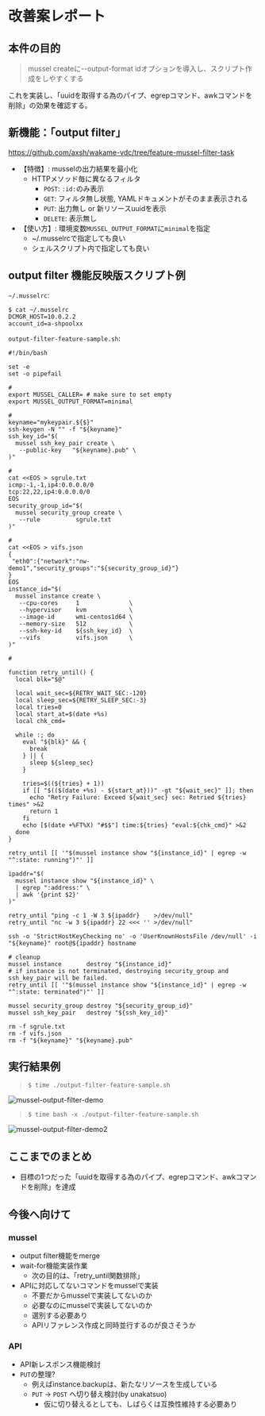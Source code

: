 # 改善案レポート

## 本件の目的

> mussel <resource> createに--output-format idオプションを導入し、スクリプト作成をしやすくする

これを実装し、「uuidを取得する為のパイプ、egrepコマンド、awkコマンドを削除」の効果を確認する。

## 新機能：「output filter」

https://github.com/axsh/wakame-vdc/tree/feature-mussel-filter-task

+ 【特徴】: musselの出力結果を最小化
   + HTTPメソッド毎に異なるフィルタ
      + `POST`: `:id:`のみ表示
      + `GET`: フィルタ無し状態, YAMLドキュメントがそのまま表示される
      + `PUT`: 出力無し or 新リソースuuidを表示
      + `DELETE`: 表示無し
+ 【使い方】: 環境変数`MUSSEL_OUTPUT_FORMAT`に`minimal`を指定
   + ~/.musselrcで指定しても良い
   + シェルスクリプト内で指定しても良い

## output filter 機能反映版スクリプト例


`~/.musselrc`:

```
$ cat ~/.musselrc
DCMGR_HOST=10.0.2.2
account_id=a-shpoolxx
```

`output-filter-feature-sample.sh`:

```
#!/bin/bash

set -e
set -o pipefail

#
export MUSSEL_CALLER= # make sure to set empty
export MUSSEL_OUTPUT_FORMAT=minimal

#
keyname="mykeypair.${$}"
ssh-keygen -N "" -f "${keyname}"
ssh_key_id="$(
  mussel ssh_key_pair create \
   --public-key   "${keyname}.pub" \
)"

#
cat <<EOS > sgrule.txt
icmp:-1,-1,ip4:0.0.0.0/0
tcp:22,22,ip4:0.0.0.0/0
EOS
security_group_id="$(
  mussel security_group create \
   --rule          sgrule.txt
)"

#
cat <<EOS > vifs.json
{
 "eth0":{"network":"nw-demo1","security_groups":"${security_group_id}"}
}
EOS
instance_id="$(
  mussel instance create \
   --cpu-cores     1              \
   --hypervisor    kvm            \
   --image-id      wmi-centos1d64 \
   --memory-size   512            \
   --ssh-key-id    ${ssh_key_id}  \
   --vifs          vifs.json      \
)"

#

function retry_until() {
  local blk="$@"

  local wait_sec=${RETRY_WAIT_SEC:-120}
  local sleep_sec=${RETRY_SLEEP_SEC:-3}
  local tries=0
  local start_at=$(date +%s)
  local chk_cmd=

  while :; do
    eval "${blk}" && {
      break
    } || {
      sleep ${sleep_sec}
    }

    tries=$((${tries} + 1))
    if [[ "$(($(date +%s) - ${start_at}))" -gt "${wait_sec}" ]]; then
      echo "Retry Failure: Exceed ${wait_sec} sec: Retried ${tries} times" >&2
      return 1
    fi
    echo [$(date +%FT%X) "#$$"] time:${tries} "eval:${chk_cmd}" >&2
  done
}

retry_until [[ '"$(mussel instance show "${instance_id}" | egrep -w "^:state: running")"' ]]

ipaddr="$(
  mussel instance show "${instance_id}" \
  | egrep ":address:" \
  | awk '{print $2}'
)"

retry_until "ping -c 1 -W 3 ${ipaddr}    >/dev/null"
retry_until "nc -w 3 ${ipaddr} 22 <<< '' >/dev/null"

ssh -o 'StrictHostKeyChecking no' -o 'UserKnownHostsFile /dev/null' -i "${keyname}" root@${ipaddr} hostname

# cleanup
mussel instance       destroy "${instance_id}"
# if instance is not terminated, destroying security_group and ssh_key_pair will be failed.
retry_until [[ '"$(mussel instance show "${instance_id}" | egrep -w "^:state: terminated")"' ]]

mussel security_group destroy "${security_group_id}"
mussel ssh_key_pair   destroy "${ssh_key_id}"

rm -f sgrule.txt
rm -f vifs.json
rm -f "${keyname}" "${keyname}.pub"
```

## 実行結果例

> ```
> $ time ./output-filter-feature-sample.sh
> ```

![mussel-output-filter-demo](https://cloud.githubusercontent.com/assets/76867/8151379/f1e810ca-1346-11e5-8e0c-4ab63efc0d48.gif)

> ```
> $ time bash -x ./output-filter-feature-sample.sh
> ```

![mussel-output-filter-demo2](https://cloud.githubusercontent.com/assets/76867/8151404/7cc80f1a-1347-11e5-82dd-c4c6168a6b79.gif)

## ここまでのまとめ

+ 目標の1つだった「uuidを取得する為のパイプ、egrepコマンド、awkコマンドを削除」を達成

## 今後へ向けて

### mussel

+ output filter機能をmerge
+ wait-for機能実装作業
  + 次の目的は、「retry_until関数排除」
+ APIに対応してないコマンドをmusselで実装
  + 不要だからmusselで実装してないのか
  + 必要なのにmusselで実装してないのか
  + 選別する必要あり
  + APIリファレンス作成と同時並行するのが良さそうか

### API

+ API新レスポンス機能検討
+ `PUT`の整理?
   + 例えばinstance.backupは、新たなリソースを生成している
   + `PUT` -> `POST` へ切り替え検討(by unakatsuo)
      + 仮に切り替えるとしても、しばらくは互換性維持する必要あり
